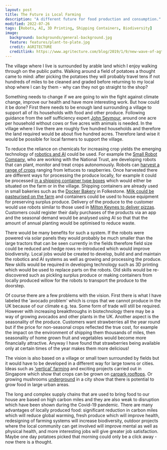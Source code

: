 ```yaml
---
layout: post
title: The Future is Local Farming
description: "A different future for food production and consumption."
modified: 2022-07-26
tags: [Robots, AI, 3D Printing, Shipping Containers, Biodiversity]
image:
  background: backgrounds/general-background.jpg
  feature: features/plant-to-plate.jpg
  credit: AGRITECTURE
  creditlink: https://www.agritecture.com/blog/2019/1/9/new-wave-of-agtech-startups-are-putting-robots-in-the-fields
---
```


The village where I live is surrounded by arable land which I enjoy walking through on the public paths.  Walking around a field of potatoes a thought came to mind: after picking the potatoes they will probably travel tens if not hundreds of miles to be cleaned and graded before returning to my local shop where I can by them - why can they not go straight to the shop?

Something needs to change if we are going to win the fight against climate change, improve our health and have more interesting work. But how could it be done? First there needs to be enough land surrounding a village to support all of its households with food and other produce. Following guidance from the self sufficiency expert [John Seymour](https://en.wikipedia.org/wiki/John_Seymour_(author)), around one acre per household without cows or five acres with animals is needed. In the village where I live there are roughly five hundred households and therefore the land required would be about five hundred acres. Therefore land wise it would be possible for local farmers to support the village.  

To reduce the reliance on chemicals for increasing crop yields the emerging technology of [robotics and AI](https://www.nationaltrust.org.uk/features/working-with-robots-to-transform-farming) could be used. For example the [Small Robot Company](https://www.smallrobotcompany.com/), who are working with the National Trust, are developing robots that can plant, monitor and treat crops autonomously.  Robots can [harvest a range of crops](https://builtin.com/robotics/farming-agricultural-robots) ranging from lettuces to raspberries.  Once harvested there are different ways for processing the produce locally, for example it could be processed [in a shipping container type boxes](https://www.eufic.org/en/collaboration/article/fox-food-processing-in-a-box-innovative-local-fruit-and-vegetable-processing-for-a-sustainable-future) which would either be situated on the farm or in the village. Shipping containers are already used in small bakeries such as the [Docker Bakery](https://dockerbakery.com/) in Folkestone. [Milk could be pasteurised on the farm](http://www.farmbusiness.co.uk/livestock/dairy/new-on-farm-milk-pasteuriser-range-launched.html) and containers could be used to house equipment for preserving surplus produce. Delivery of the produce to the customer would use robots similar to those used in [Milton Keynes to deliver pizzas](https://www.independent.co.uk/news/long_reads/delivery-robot-milton-keynes-coronavirus-a9537121.html). Customers could register their daily purchases of the products via an app and the seasonal demand would be analysed using AI so that that the amount of annual planting would be optimised to reduce waste.

There would be many benefits for such a system. If the robots were powered via solar panels they would probably be much smaller than the large tractors that can be seen currently in the fields therefore field size could be reduced and hedge rows re-introduced which would improve biodiversity. Local jobs would be created to develop, build and and maintain the robotics and AI systems as well as growing and processing the produce. New skills would be required in developing technology such as 3D printing which would be used to replace parts on the robots. Old skills would be re-discovered such as pickling surplus produce or making containers from locally produced willow for the robots to transport the produce to the doorstep.

Of course there are a few problems with the vision. First there is what I have labeled the 'avocado problem' which is crops that we cannot produce in the UK because of our climate e.g. tea.  Some form of trade will still be required. However with increasing breakthroughs in biotechnology there may be a way of growing avocados and other plants in the UK. Another aspect is the seasonality of the produce.  Customers want strawberries all the year round but if the price for non-seasonal crops reflected the true cost, for example the impact on the environment of shipping them thousands of miles, then seasonality of home grown fruit and vegetables would become more financially attractive. Anyway I have found that strawberries being available only at certain times of the year makes them more delicious!

The vision is also based on a village or small town surrounded by fields but it would have to be developed in a different way for large towns or cities. Ideas such as [‘vertical’ farming](https://www.fwi.co.uk/arable/crop-management/why-vertical-farming-is-growing-in-the-uk) and exciting projects carried out in Singapore which show that crops can be grown on [carpark rooftops](https://www.straitstimes.com/singapore/veggies-to-be-grown-at-more-hdb-carpark-rooftops).  Or growing mushrooms [underground](https://www.crumbsmag.com/features/552_fun-guy/) in a city show that there is potential to grow food in large urban areas.

The long and complex supply chains that are used to bring food to our house are based on high carbon miles and they are also weak to disruption which have been shown during the Covid-19 pandemic. There are many advantages of locally produced food: significant reduction in carbon miles which will reduce global warming, fresh produce which will improve health, redesigning of farming systems will increase biodiversity, outdoor projects where the local community can get involved will improve mental as well as physical health, and more interesting jobs will give greater job satisfaction.  Maybe one day potatoes picked that morning could only be a click away - now there is a thought.
